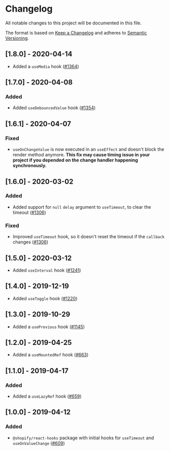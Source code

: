 # Changelog

All notable changes to this project will be documented in this file.

The format is based on [Keep a Changelog](http://keepachangelog.com/en/1.0.0/)
and adheres to [Semantic Versioning](http://semver.org/spec/v2.0.0.html).

<!-- ## [Unreleased] -->

## [1.8.0] - 2020-04-14

- Added a `useMedia` hook ([#1364](https://github.com/Shopify/quilt/pull/1364))

## [1.7.0] - 2020-04-08

### Added

- Added `useDebouncedValue` hook ([#1354](https://github.com/Shopify/quilt/pull/1354))

## [1.6.1] - 2020-04-07

### Fixed

- `useOnChangeValue` is now executed in an `useEffect` and doesn't block the render method anymore. **This fix may cause timing issue in your project if you depended on the change handler happening synchronously.**

## [1.6.0] - 2020-03-02

### Added

- Added support for `null` `delay` argument to `useTimeout`, to clear the timeout ([#1306](https://github.com/Shopify/quilt/pull/1306))

### Fixed

- Improved `useTimeout` hook, so it doesn't reset the timeout if the `callback` changes ([#1306](https://github.com/Shopify/quilt/pull/1306))

## [1.5.0] - 2020-03-12

- Added `useInterval` hook ([#1241](https://github.com/Shopify/quilt/pull/1241))

## [1.4.0] - 2019-12-19

- Added `useToggle` hook ([#1220](https://github.com/Shopify/quilt/pull/1220))

## [1.3.0] - 2019-10-29

- Added a `usePrevious` hook ([#1145](https://github.com/Shopify/quilt/pull/1145))

## [1.2.0] - 2019-04-25

- Added a `useMountedRef` hook ([#663](https://github.com/Shopify/quilt/pull/663))

## [1.1.0] - 2019-04-17

### Added

- Added a `useLazyRef` hook ([#659](https://github.com/Shopify/quilt/pull/659))

## [1.0.0] - 2019-04-12

### Added

- `@shopify/react-hooks` package with initial hooks for `useTimeout` and `useOnValueChange` ([#609](https://github.com/Shopify/quilt/pull/609))
